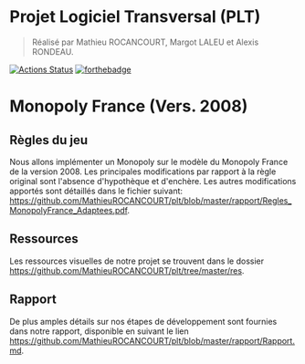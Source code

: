 # Projet Logiciel Transversal (PLT)
> Réalisé par Mathieu ROCANCOURT, Margot LALEU et Alexis RONDEAU.


[![Actions Status](https://github.com/cbares/plt/workflows/PLT%20build/badge.svg)](https://github.com/cbares/plt/actions)
[![forthebadge](https://forthebadge.com/images/badges/made-with-c-plus-plus.svg)](https://forthebadge.com)

# Monopoly France (Vers. 2008)


## Règles du jeu
Nous allons implémenter un Monopoly sur le modèle du Monopoly France de la version 2008. Les principales modifications par rapport à la règle original sont l'absence d'hypothèque et d'enchère. Les autres modifications apportés sont détaillés dans le fichier suivant: https://github.com/MathieuROCANCOURT/plt/blob/master/rapport/Regles_MonopolyFrance_Adaptees.pdf.

## Ressources

Les ressources visuelles de notre projet se trouvent dans le dossier https://github.com/MathieuROCANCOURT/plt/tree/master/res.

## Rapport

De plus amples détails sur nos étapes de développement sont fournies dans notre rapport, disponible en suivant le lien https://github.com/MathieuROCANCOURT/plt/blob/master/rapport/Rapport.md.



